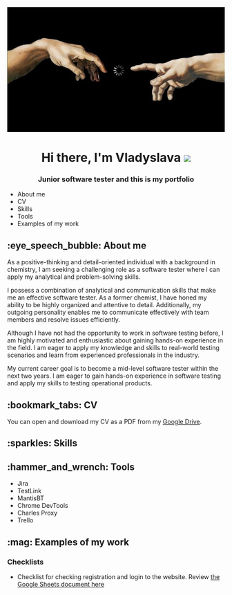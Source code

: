 <div id="header" align="center">
  <img src="https://github.com/VladkaG/screenshots/raw/main/image.png" width="700"/>
</div>
<h1 align="center">Hi there, I'm Vladyslava</a> 
<img src="https://github.com/blackcater/blackcater/raw/main/images/Hi.gif" height="32"/></h1>
<h3 align="center">Junior software tester and this is my portfolio</h3>
<ul>
<li>About me</li>
<li>CV</li>
<li>Skills</li>
<li>Tools</li>
<li>Examples of my work</li>
</ul>
<h2>:eye_speech_bubble: About me</h2>
<p>As a positive-thinking and detail-oriented individual with a background in chemistry, I am seeking a challenging role as a software tester where I can apply my analytical and problem-solving skills.</p>
<p>I possess a combination of analytical and communication skills that make me an effective software tester. As a former chemist, I have honed my ability to be highly organized and attentive to detail. Additionally, my outgoing personality enables me to communicate effectively with team members and resolve issues efficiently.</p>
<p>Although I have not had the opportunity to work in software testing before, I am highly motivated and enthusiastic about gaining hands-on experience in the field. I am eager to apply my knowledge and skills to real-world testing scenarios and learn from experienced professionals in the industry. </p>
<p>My current career goal is to become a mid-level software tester within the next two years. I am eager to gain hands-on experience in software testing and apply my skills to testing operational products.</p>
<h2>:bookmark_tabs: CV</h2>
<p>You can open and download my CV as a PDF from my <a href="https://drive.google.com/file/d/1wZe9JY9BXBJwlt8BJHR6lx3DxY_jDM-6/view?usp=share_link">Google Drive</a>.</p>
<h2>:sparkles: Skills</h2>
<h2>:hammer_and_wrench: Tools</h2>
<ul>
  <li>Jira</li>
  <li>TestLink</li>
  <li>MantisBT</li>
  <li>Chrome DevTools</li>
  <li>Charles Proxy</li>
  <li>Trello</li>
 </ul>
<h2>:mag: Examples of my work</h2>
<h3>Checklists</h3>
<ul>
  <li>Checklist for checking registration and login to the website. Review <a href="https://docs.google.com/spreadsheets/d/1dJKUG77aVtjMitV5rfm0RW5qp4jy8yAO/edit?usp=share_link&ouid=114709164951643039076&rtpof=true&sd=true">the Google Sheets document here</a></li>
